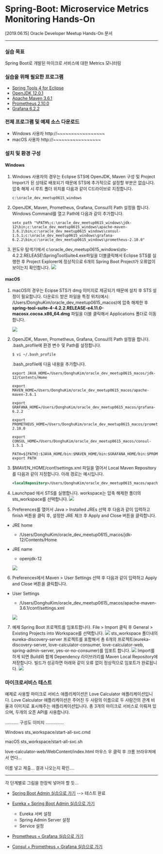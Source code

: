 # Spring-Boot: Microservice Metrics Monitoring Hands-On

[2019.06.15] Oracle Developer Meetup Hands-On 문서

***

### 실습 목표

Spring Boot로 개발된 마이크로 서비스에 대한 Metrics 모니터링


### 실습을 위해 필요한 프로그램
* [Spring Tools 4 for Eclipse](https://spring.io/tools)
* [OpenJDK 12.0.1](https://jdk.java.net/12/)
* [Apache Maven 3.6.1](https://maven.apache.org/download.cgi)
* [Prometheus 2.10.0](https://prometheus.io/download/)
* [Grafana 6.2.2](https://grafana.com/grafana/download)

### 전체 프로그램 및 예제 소스 다운로드
* Windows 사용자
    http://~~~~~~~~~~~~~~~~~
* macOS 사용자
    http://~~~~~~~~~~~~~~~~~

### 설치 및 환경 구성
#### Windows
1. Windows 사용자의 경우는 Eclipse STS에 OpenJDK, Maven 구성 및 Project Import가 된 상태로 배포되기 때문에 STS에 추가적으로 설정할 부분은 없습니다. 압축 해제 시 루트 폴더 위치를 다음과 같이 C드라이브로 지정합니다.
    ```
    c:\oracle_dev_meetup0615_windows
    ```

2. OpenJDK, Maven, Prometheus, Grafana, Consul의 Path 설정을 합니다. Windows Command를 열고 Path에 다음과 같이 추가합니다.
    ```
    setx path "%PATH%;c:\oracle_dev_meetup0615_windows\jdk-12\bin;c:\oracle_dev_meetup0615_windows\apache-maven-3.6.1\bin;c:\oracle_dev_meetup0615_windows\consul-1.5.1;c:\oracle_dev_meetup0615_windows\grafana-6.2.2\bin;c:\oracle_dev_meetup0615_windows\prometheus-2.10.0"
    ```

3. 윈도우 탐색기에서 c:\oracle_dev_meetup0615_windows\sts-4.2.2.RELEASE\SpringToolSuite4.exe파일을 더블클릭해서 Eclipse STS를 실행한 후 Project Explorer에 정상적으로 6개의 Spring Boot Project가 오류없이 보이는지 확인합니다.
    ![](images/sts-import-complete.png)

#### macOS
1. macOS의 경우는 Ecipse STS가 dmg 이미지로 제공되기 때문에 설치 후 STS 설정이 필요합니다. 다운로드 받은 파일을 특정 위치(예시: /Users/DonghuKim/oracle_dev_meetup0615_macos)에 압축 해제한 후 **spring-tool-suite-4-4.2.2.RELEASE-e4.11.0-macosx.cocoa.x86_64.dmg** 파일을 더블 클릭해서 Applications 폴더로 이동합니다.

    ![](images/install-sts-on-macos.png)

2. OpenJDK, Maven, Prometheus, Grafana, Consul의 Path 설정을 합니다. .bash_profile에 환경 변수 및 Path를 설정합니다.

    ```
    $ vi ~/.bash_profile
    ```

    .bash_profile에 다음 내용을 추가합니다.
    ```
    export JAVA_HOME=/Users/DonghuKim/oracle_dev_meetup0615_macos/jdk-12/Contents/Home

    export MAVEN_HOME=/Users/DonghuKim/oracle_dev_meetup0615_macos/apache-maven-3.6.1

    export GRAFANA_HOME=/Users/DonghuKim/oracle_dev_meetup0615_macos/grafana-6.2.2

    export PROMETHEUS_HOME=/Users/DonghuKim/oracle_dev_meetup0615_macos/prometheus-2.10.0

    export CONSUL_HOME=/Users/DonghuKim/oracle_dev_meetup0615_macos/consul-1.5.1

    PATH=${PATH}:$JAVA_HOME/bin:$MAVEN_HOME/bin:$GRAFANA_HOME/bin:$PROMETHEUS_HOME:$CONSUL_HOME
    export PATH
    ```

3. $MAVEN_HOME/conf/settings.xml 파일을 열어서 Local Maven Repository를 다음과 같이 지정합니다. 아래 경로는 예시입니다.
    ```xml
    <localRepository>/Users/DonghuKim/oracle_dev_meetup0615_macos/apache-maven-3.6.1/repository</localRepository>
    ```

4. Launchpad 에서 STS를 실행합니다. workspace는 압축 해제한 폴더의 sts_workspace를 선택합니다.
    ![](images/sts-workspace.png)

5. Preferences를 열어서 Java > Installed JREs 선택 후 다음과 같이 입력하고 finish 버튼을 클릭 후, 설정한 JRE 체크 후 Apply and Close 버튼을 클릭합니다.
* JRE home
    * /Users/DonghuKim/oracle_dev_meetup0615_macos/jdk-12/Contents/Home
* JRE name
    * openjdk-12

    ![](images/sts-jre.png)

6. Preferences에서 Maven > User Settings 선택 후 다음과 같이 입력하고 Apply and Close 버튼을 클릭합니다.
* User Settings
    * /Users/DonghuKim/oracle_dev_meetup0615_macos/apache-maven-3.6.1/conf/settings.xml

    ![](images/sts-maven.png)

7. 예제 Spring Boot 프로젝트를 임포트합니다. File > Import 클릭 후 General > Existing  Projects into Workspace를 선택합니다.
    ![](images/sts-import-projects.png)
    sts_workspace 폴더내의 eureka-discovery-server 프로젝트를 포함해서 총 6개의 프로젝트(eureka-discovery-server, love-calculator-consumer, love-calculator-web, spring-admin-server, yes-or-no-consumer)를 임포트 합니다.
    ![](images/sts-import-project.png)
    Import를 하게 되면 Build와 함께 Dependency 라이브러리를 Maven Local Repository에 저장합니다. 빌드가 성공하면 아래와 같이 오류 없이 정상적으로 임포트가 완료됩니다.
    ![](images/sts-import-complete.png)

### 마이크로서비스 테스트

예제로 사용할 마이크로 서비스 애플리케이션은 Love Calculator 애플리케이션입니다. Love Calculator 애플리케이션은 주어진 두 사람의 이름으로 두 사람간의 관계 비율과 이미지로 표시해주는 애플리케이션입니다. 총 3개의 마이크로 서비스로 이뤄져 있으며, 두개의 오픈 API를 사용합니다.

........... 구성도 이미지 ...............

Windows
sts_workspace/start-all-svc.cmd

macOS
sts_workspace/start-all-svc.sh

love-calculator-web/WebContent/index.html 마우스 우 클릭 후 크롬 브라우져에서 연다...

이름 넣고 제출... 결과 나오는지 확인....

----------------------------------------------------

각 단계별로 그림을 한장씩 넣어야 할 듯...
- [Spring Boot Admin 실습으로 가기](HOL-PART1.md) --> 테스트 완료

- [Eureka + Spring Boot Admin 실습으로 가기](HOL-PART1.md)
  - Eureka 서버 설정
  - Spring Admin Server 설정
  - Service 설정
- [Prometheus + Grafana 실습으로 가기](HOL-PART1.md)

- [Consul + Prometheus + Grafana 실습으로 가기](HOL-PART1.md)
